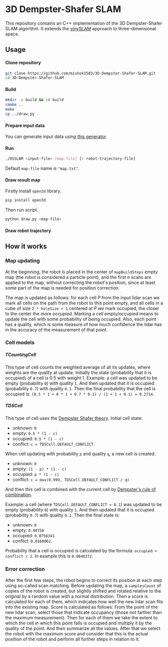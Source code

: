 # 3D Dempster-Shafer SLAM

This repository contains an C++ implementation of the 3D Dempster-Shafer SLAM algorithm. It extends the [vinySLAM](https://github.com/OSLL/slam-constructor) approach to three-dimensional space.

## Usage

#### Clone repository

 ```bash
git clone https://github.com/mishok2503/3D-Dempster-Shafer-SLAM.git
cd 3D-Dempster-Shafer-SLAM
```

#### Build

 ```bash
mkdir -p build && cd build
cmake ..
make
cp ../draw.py .
```

#### Prepare input data

You can generate input data using [this generator](https://github.com/mishok2503/slam-3d-datasets-generator).

#### Run

```bash
./DSSLAM <input-file> [map-file] [> robot-trajectory-file]
```
Default `map-file` name is `"map.txt"`.

#### Draw result map

Firstly install `open3d` library.
```bash
pip install open3d
```

Then run script.
```bash
python draw.py <map-file>
```

#### Draw robot trajectory

## How it works

### Map updating

At the beginning, the robot is placed in the center of `mapBuildSteps` empty map (the robot is considered a particle point), and the first n scans are applied to the map,
without correcting the robot's position, since at least some part of the map is needed for position correction.

The map is updated as follows: for each cell *P* from the input lidar scan we mark all cells on the path from the robot to this point empty,
and all cells in a cube of size `2 * holeSize + 1` centered at *P* we mark occupied, the closer to the center the more occupied.
Marking a cell empty/occupied means to update the cell with some probability of being occupied.
Also, each point has a quality, which is some measure of how much confidence the lidar has in the accuracy of the measurement of that point.

### Cell models

##### TCountingCell

This type of cell counts the weighted average of all its updates, where weights are the quality at update. Initially the state (probability that it is occupied) of a cell is 0.5 with weight 1.
Example: a cell was updated to be empty (probability `0`) with quality `1`. And then updated that it is occupied (probability `0.7`) with quality `0.1`.
Then the final probability that the cell is occupied is: `(0.5 * 1 + 0 * 1 + 0.7 * 0.1) / (1 + 1 + 0.1) = 0.2714`.

##### TDSCell

This type of cell uses the [Dempster Shafer theory](https://en.wikipedia.org/wiki/Dempster–Shafer_theory).
Initial cell state:
* unknown: `0`
* empty: `0.5 * (1 - c)`
* occupied: `0.5 * (1 - c)`
* conflict: `c = TDSCell.DEFAULT_CONFLICT`.

When cell updating with probability `p` and quality `q`, a new cell is created:
* unknown: `0`
* empty: `(1 - p) * (1 - c)`
* occupied: `p * (1 - c)`
* conflict: `c = max(0.999, TDSCell.DEFAULT_CONFLICT / q)`

And then this cell is combined with the current cell by [Dempster's rule of combination](https://en.wikipedia.org/wiki/Dempster–Shafer_theory#Dempster's_rule_of_combination).

Example: a cell (where `TDSCell.DEFAULT_CONFLICT = 0.1`) was updated to be empty (probability `0`) with quality `1`. And then updated that it is occupied (probability `0.7`) with quality `0.1`.
Then the final state is:
* unknown: `0`
* empty: `0.90756`
* occupied: `0.0756341`
* conflict: `0.0168062`.

Probability that a cell is occupied is calculated by the formula: `occupied + conflict / 2`. In example this is `0.0840372`.

### Error correction

After the first few steps, the robot begins to correct its position at each step using so-called scan matching.
Before updating the map, a `samplesCount` of copies of the robot is created, but slightly shifted and rotated relative to the original by a random value with a normal distribution.
Then a score is calculated for each of them, which indicates how well the new lidar scan fits into the existing map. Score is calculated as follows:
From the point of the new lidar scan, select those that indicate occupancy (those not farther than the maximum measurement).
Then for each of them we take the extent to which the cell in which this point falls is occupied and multiply it by the quality of the point.
And then summarize all the values. After that we select the robot with the maximum score and consider that this is the actual position of the robot and perform all further steps in relation to it.